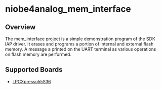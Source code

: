 # niobe4analog_mem_interface

## Overview

The mem_interface project is a simple demonstration program of the SDK IAP
driver. It erases and programs a portion of internal and external flash memory.
A message a printed on the UART terminal as various operations on flash memory
are performed.

## Supported Boards
- [LPCXpresso55S36](../../../_boards/lpcxpresso55s36/driver_examples/mem_interface/example_board_readme.md)
